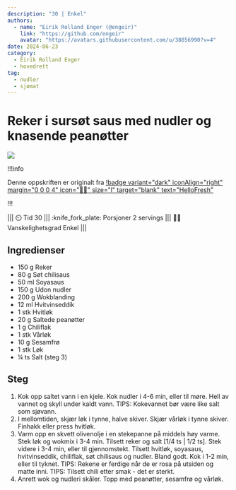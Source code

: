 ```yaml
---
description: "30 | Enkel"
authors:
  - name: "Eirik Rolland Enger (@engeir)"
    link: "https://github.com/engeir"
    avatar: "https://avatars.githubusercontent.com/u/38856990?v=4"
date: 2024-06-23
category:
  - Eirik Rolland Enger
  - hovedrett
tag:
  - nudler
  - sjømat
---
```


# Reker i sursøt saus med nudler og knasende peanøtter

![](/static/reker-i-sursot-saus-med-nudler-og-knasende-peanotter/reker-i-sursot-saus-med-nudler-og-knasende-peanotter.webp)

!!!info

Denne oppskriften er originalt fra
[!badge variant="dark" iconAlign="right" margin="0 0 0 4" icon=":cook:" size="l" target="blank" text="HelloFresh"](https://www.hellofresh.no/recipes/reker-i-sursot-saus-65f8532f473c4f42771cdad6)

!!!

<!-- dprint-ignore-start -->
||| :timer_clock: Tid
30
||| :knife_fork_plate: Porsjoner
2 servings
||| :cook: Vanskelighetsgrad
Enkel
|||
<!-- dprint-ignore-end -->

## Ingredienser

- 150 g Reker
- 80 g Søt chilisaus
- 50 ml Soyasaus
- 150 g Udon nudler
- 200 g Wokblanding
- 12 ml Hvitvinseddik
- 1 stk Hvitløk
- 20 g Saltede peanøtter
- 1 g Chiliflak
- 1 stk Vårløk
- 10 g Sesamfrø
- 1 stk Løk
- ¼ ts Salt (steg 3)

## Steg

1. Kok opp saltet vann i en kjele. Kok nudler i 4-6 min, eller til møre. Hell av vannet og skyll under kaldt vann. TIPS: Kokevannet bør være like salt som sjøvann.
2. I mellomtiden, skjær løk i tynne, halve skiver. Skjær vårløk i tynne skiver. Finhakk eller press hvitløk.
3. Varm opp en skvett olivenolje i en stekepanne på middels høy varme. Stek løk og wokmix i 3-4 min. Tilsett reker og salt [1/4 ts | 1/2 ts]. Stek videre i 3-4 min, eller til gjennomstekt. Tilsett hvitløk, soyasaus, hvitvinseddik, chiliflak, søt chilisaus og nudler. Bland godt. Kok i 1-2 min, eller til tyknet. TIPS: Rekene er ferdige når de er rosa på utsiden og matte inni. TIPS: Tilsett chili etter smak - det er sterkt.
4. Anrett wok og nudleri skåler. Topp med peanøtter, sesamfrø og vårløk.

<script type="application/ld+json">
{
  "author": {
    "@type": "Person",
    "name": "HelloFresh",
    "url": "https://www.hellofresh.no/recipes/reker-i-sursot-saus-65f8532f473c4f42771cdad6"
  },
  "image": "https://img.hellofresh.com/f_auto,fl_lossy,h_640,q_auto,w_1200/hellofresh_s3/image/HF_Y24_R23_W08_NO_R21156-2_Main_low-df0ec78d.jpg",
  "site_name": "HelloFresh",
  "@context": "https://schema.org",
  "@type": "Recipe",
  "recipeCategory": "",
  "cookTime": 15,
  "recipeCuisine": "Kinesiske",
  "publisher": {
    "@type": "Organization",
    "name": "hellofresh.com"
  },
  "recipeIngredient": [
    "150 g Reker",
    "80 g Søt chilisaus",
    "50 ml Soyasaus",
    "150 g Udon nudler",
    "200 g Wokblanding",
    "12 ml Hvitvinseddik",
    "1 stk Hvitløk",
    "20 g Saltede peanøtter",
    "1 g Chiliflak",
    "1 stk Vårløk",
    "10 g Sesamfrø",
    "1 stk Løk",
    "¼ ts Salt (steg 3)"
  ],
  "recipeInstructions": [
    {
      "@type": "HowToStep",
      "text": "Kok opp saltet vann i en kjele. Kok nudler i 4-6 min, eller til møre. Hell av vannet og skyll under kaldt vann. TIPS: Kokevannet bør være like salt som sjøvann."
    },
    {
      "@type": "HowToStep",
      "text": "I mellomtiden, skjær løk i tynne, halve skiver. Skjær vårløk i tynne skiver. Finhakk eller press hvitløk."
    },
    {
      "@type": "HowToStep",
      "text": "Varm opp en skvett olivenolje i en stekepanne på middels høy varme. Stek løk og wokmix i 3-4 min. Tilsett reker og salt [1/4 ts | 1/2 ts]. Stek videre i 3-4 min, eller til gjennomstekt. Tilsett hvitløk, soyasaus, hvitvinseddik, chiliflak, søt chilisaus og nudler. Bland godt. Kok i 1-2 min, eller til tyknet. TIPS: Rekene er ferdige når de er rosa på utsiden og matte inni. TIPS: Tilsett chili etter smak - det er sterkt."
    },
    {
      "@type": "HowToStep",
      "text": "Anrett wok og nudleri skåler. Topp med peanøtter, sesamfrø og vårløk."
    }
  ],
  "inLanguage": "nb-NO",
  "nutrition": {
    "@type": "NutritionInformation",
    "calories": "573 kcal",
    "fatContent": "9.2 g",
    "saturatedFatContent": "1.8 g",
    "carbohydrateContent": "92.4 g",
    "sugarContent": "31 g",
    "proteinContent": "25.8 g",
    "sodiumContent": "225 mg",
    "servingSize": "396"
  },
  "prepTime": 15,
  "name": "Reker i sursøt saus med nudler og knasende peanøtter",
  "totalTime": 30,
  "recipeYield": "2 servings",
  "pattern": "reker-i-sursot-saus-med-nudler-og-knasende-peanotter"
}
</script>
